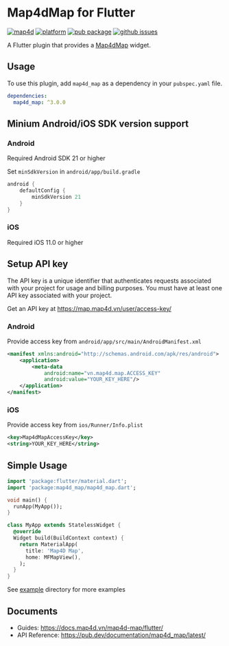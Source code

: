 # Map4dMap for Flutter
[![map4d](https://img.shields.io/badge/map4d-map-orange)](https://map4d.vn/)
[![platform](https://img.shields.io/badge/platform-flutter-45d2fd.svg)](https://flutter.dev/)
[![pub package](https://img.shields.io/pub/v/map4d_map.svg)](https://pub.dev/packages/map4d_map)
[![github issues](https://img.shields.io/github/issues/map4d/map4d-map-flutter)](https://github.com/map4d/map4d-map-flutter/issues)

A Flutter plugin that provides a [Map4dMap](https://map4d.vn/) widget.

## Usage

To use this plugin, add `map4d_map` as a dependency in your `pubspec.yaml` file.

```yaml
dependencies:
  map4d_map: ^3.0.0
```

## Minium Android/iOS SDK version support

### Android

Required Android SDK 21 or higher

Set `minSdkVersion` in `android/app/build.gradle`

```gradle
android {
    defaultConfig {
        minSdkVersion 21
    }
}
```

### iOS

Required iOS 11.0 or higher

## Setup API key

The API key is a unique identifier that authenticates requests associated with your project for usage and billing purposes. You must have at least one API key associated with your project.

Get an API key at <https://map.map4d.vn/user/access-key/>

### Android

Provide access key from `android/app/src/main/AndroidManifest.xml`

```xml
<manifest xmlns:android="http://schemas.android.com/apk/res/android">
    <application>
        <meta-data
            android:name="vn.map4d.map.ACCESS_KEY"
            android:value="YOUR_KEY_HERE"/>
    </application>
</manifest>
```

### iOS

Provide access key from `ios/Runner/Info.plist`

```xml
<key>Map4dMapAccessKey</key>
<string>YOUR_KEY_HERE</string>
```

## Simple Usage

```dart
import 'package:flutter/material.dart';
import 'package:map4d_map/map4d_map.dart';

void main() {
  runApp(MyApp());
}

class MyApp extends StatelessWidget {
  @override
  Widget build(BuildContext context) {
    return MaterialApp(
      title: 'Map4D Map',
      home: MFMapView(),
    );
  }
}
```

See [example](https://github.com/map4d/map4d-map-flutter/tree/master/example) directory for more examples

## Documents

- Guides: <https://docs.map4d.vn/map4d-map/flutter/>
- API Reference: <https://pub.dev/documentation/map4d_map/latest/>